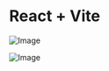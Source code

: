 # React + Vite

![Image](https://github.com/user-attachments/assets/4d97e53a-3bc6-4e86-b79b-25e739c636b5)

![Image](https://github.com/user-attachments/assets/8dbf5db7-a209-4217-99b0-ba4f784abed0)
